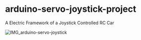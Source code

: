 # arduino-servo-joystick-project
A Electric Framework of a Joystick Controlled RC Car 

![IMG_arduino-servo-joystick](https://user-images.githubusercontent.com/112900490/210170399-29e6dc09-98f9-4461-ba4a-37d38f1d7fa8.jpg)
